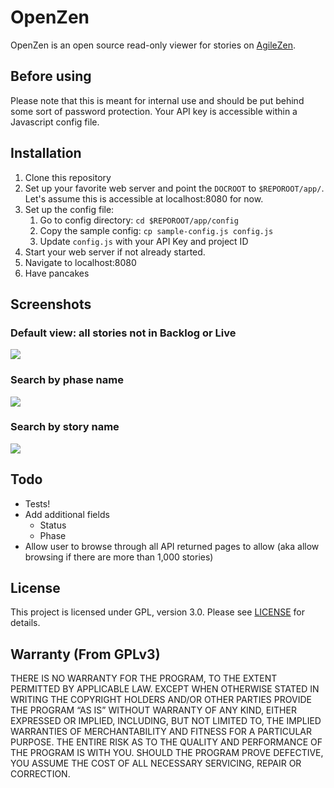 # OpenZen

OpenZen is an open source read-only viewer for stories on [AgileZen](https://agilezen.com).

## Before using

Please note that this is meant for internal use and should be put behind some sort of password
protection. Your API key is accessible within a Javascript config file.

## Installation

1. Clone this repository
1. Set up your favorite web server and point the `DOCROOT` to `$REPOROOT/app/`. Let's
assume this is accessible at localhost:8080 for now.
1. Set up the config file:
    1. Go to config directory: `cd $REPOROOT/app/config`
    1. Copy the sample config: `cp sample-config.js config.js`
    1. Update `config.js` with your API Key and project ID
1. Start your web server if not already started.
1. Navigate to localhost:8080
1. Have pancakes

## Screenshots

### Default view: all stories not in Backlog or Live
![](https://raw.github.com/suw/OpenZen/master/content/no-filter.png)

### Search by phase name
![](https://raw.github.com/suw/OpenZen/master/content/phase-filter.png)

### Search by story name
![](https://raw.github.com/suw/OpenZen/master/content/story-name-filter.png)

## Todo

* Tests!
* Add additional fields
    * Status
    * Phase
* Allow user to browse through all API returned pages to allow (aka allow
browsing if there are more than 1,000 stories)

## License

This project is licensed under GPL, version 3.0. Please see [LICENSE](LICENSE) for details.

## Warranty (From GPLv3)

THERE IS NO WARRANTY FOR THE PROGRAM, TO THE EXTENT PERMITTED BY APPLICABLE
LAW. EXCEPT WHEN OTHERWISE STATED IN WRITING THE COPYRIGHT HOLDERS AND/OR
OTHER PARTIES PROVIDE THE PROGRAM “AS IS” WITHOUT WARRANTY OF ANY KIND,
EITHER EXPRESSED OR IMPLIED, INCLUDING, BUT NOT LIMITED TO, THE IMPLIED
WARRANTIES OF MERCHANTABILITY AND FITNESS FOR A PARTICULAR PURPOSE.
THE ENTIRE RISK AS TO THE QUALITY AND PERFORMANCE OF THE PROGRAM IS WITH
YOU. SHOULD THE PROGRAM PROVE DEFECTIVE, YOU ASSUME THE COST OF ALL NECESSARY
SERVICING, REPAIR OR CORRECTION.
